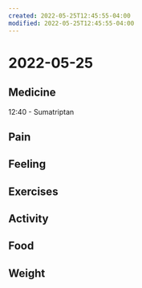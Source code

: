 ```yaml
---
created: 2022-05-25T12:45:55-04:00
modified: 2022-05-25T12:45:55-04:00
---
```


# 2022-05-25

## Medicine

12:40 - Sumatriptan


## Pain


## Feeling


## Exercises


## Activity


## Food


## Weight
